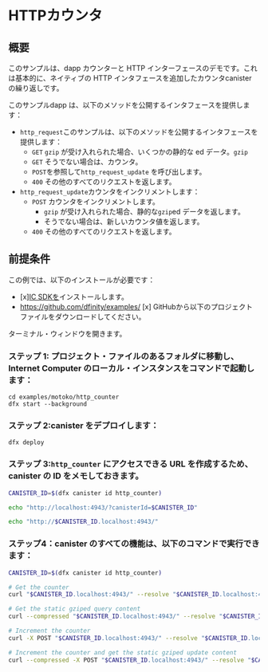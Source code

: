 # HTTPカウンタ

## 概要

このサンプルは、dapp カウンターと HTTP インターフェースのデモです。これは基本的に、ネイティブの HTTP インタフェースを追加したカウンタcanister の繰り返しです。

このサンプルdapp は、以下のメソッドを公開するインタフェースを提供します：

- `http_request`このサンプルは、以下のメソッドを公開するインタフェースを提供します：
  - `GET` `gzip` が受け入れられた場合、いくつかの静的な ed データ。`gzip`
  - `GET` そうでない場合は、カウンタ。
  - `POST`を参照して`http_request_update` を呼び出します。
  - `400` その他のすべてのリクエストを返します。
- `http_request_update`カウンタをインクリメントします：
  - `POST` カウンタをインクリメントします。
    - `gzip` が受け入れられた場合、静的な`gzip`ed データを返します。
    - そうでない場合は、新しいカウンタ値を返します。
  - `400` その他のすべてのリクエストを返します。

## 前提条件

この例では、以下のインストールが必要です：

- \[x\][IC SDKを](https://internetcomputer.org/docs/current/developer-docs/setup/install/index.mdx)インストールします。
- https://github.com/dfinity/examples/ \[x\] GitHubから以下のプロジェクトファイルをダウンロードしてください。

ターミナル・ウィンドウを開きます。

### ステップ 1: プロジェクト・ファイルのあるフォルダに移動し、Internet Computer のローカル・インスタンスをコマンドで起動します：

    cd examples/motoko/http_counter
    dfx start --background

### ステップ 2:canister をデプロイします：

    dfx deploy

### ステップ 3:`http_counter` にアクセスできる URL を作成するため、canister の ID をメモしておきます。

``` bash
CANISTER_ID=$(dfx canister id http_counter)

echo "http://localhost:4943/?canisterId=$CANISTER_ID"

echo "http://$CANISTER_ID.localhost:4943/"
```

### ステップ4：canister のすべての機能は、以下のコマンドで実行できます：

``` bash
CANISTER_ID=$(dfx canister id http_counter)

# Get the counter
curl "$CANISTER_ID.localhost:4943/" --resolve "$CANISTER_ID.localhost:4943:127.0.0.1"

# Get the static gziped query content
curl --compressed "$CANISTER_ID.localhost:4943/" --resolve "$CANISTER_ID.localhost:4943:127.0.0.1"

# Increment the counter
curl -X POST "$CANISTER_ID.localhost:4943/" --resolve "$CANISTER_ID.localhost:4943:127.0.0.1"

# Increment the counter and get the static gziped update content
curl --compressed -X POST "$CANISTER_ID.localhost:4943/" --resolve "$CANISTER_ID.localhost:4943:127.0.0.1"
```

<!---
# HTTP counter

## Overview

The example demonstrates a counter dapp and an HTTP interface. It is essentially an iteration on the counter canister which adds native HTTP interfaces.

This sample dapp provides an interface that exposes the following methods:

*  `http_request`, which can:
    * `GET` some static `gzip`ed data if `gzip` is accepted.
    * `GET` the counter otherwise.
    * Refer `POST`s to call `http_request_update`.
    * Returns `400` all other requests.
* `http_request_update`, which can:
    * `POST` to increment the counter.
        * returning some static `gzip`ed data if `gzip` is accepted.
        * otherwise returning the new counter value.
    * Returns `400` all other requests.


## Prerequisites 

This example requires an installation of:

- [x] Install the [IC SDK](https://internetcomputer.org/docs/current/developer-docs/setup/install/index.mdx).
- [x] Download the following project files from GitHub: https://github.com/dfinity/examples/

Begin by opening a terminal window.

### Step 1: Navigate into the folder containing the project's files and start a local instance of the Internet Computer with the command:

```
cd examples/motoko/http_counter
dfx start --background
```

### Step 2: Deploy the canister:

```
dfx deploy
```

### Step 3: Take note of canister ID to form URLs at which the `http_counter` is accessible.

```bash
CANISTER_ID=$(dfx canister id http_counter)

echo "http://localhost:4943/?canisterId=$CANISTER_ID"

echo "http://$CANISTER_ID.localhost:4943/"
```

### Step 4: All functionality of the canister can be exercised with the following commands:

```bash
CANISTER_ID=$(dfx canister id http_counter)

# Get the counter
curl "$CANISTER_ID.localhost:4943/" --resolve "$CANISTER_ID.localhost:4943:127.0.0.1"

# Get the static gziped query content
curl --compressed "$CANISTER_ID.localhost:4943/" --resolve "$CANISTER_ID.localhost:4943:127.0.0.1"

# Increment the counter
curl -X POST "$CANISTER_ID.localhost:4943/" --resolve "$CANISTER_ID.localhost:4943:127.0.0.1"

# Increment the counter and get the static gziped update content
curl --compressed -X POST "$CANISTER_ID.localhost:4943/" --resolve "$CANISTER_ID.localhost:4943:127.0.0.1"
```


-->
